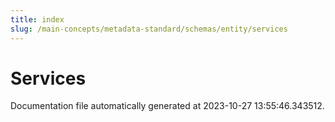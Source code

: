 ```yaml
---
title: index
slug: /main-concepts/metadata-standard/schemas/entity/services
---
```


# Services

Documentation file automatically generated at 2023-10-27 13:55:46.343512.
